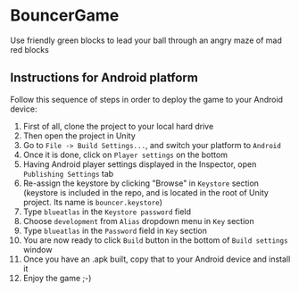# BouncerGame
Use friendly green blocks to lead your ball through an angry maze of mad red blocks

## Instructions for Android platform
Follow this sequence of steps in order to deploy the game to your Android device:

1. First of all, clone the project to your local hard drive
2. Then open the project in Unity
3. Go to `File -> Build Settings...`, and switch your platform to `Android`
4. Once it is done, click on `Player settings` on the bottom
5. Having Android player settings displayed in the Inspector, open `Publishing Settings` tab
6. Re-assign the keystore by clicking "Browse" in `Keystore` section (keystore is included in the repo, and is located in the root of Unity project. Its name is `bouncer.keystore`)
7. Type `blueatlas` in the `Keystore password` field
8. Choose `development` from `Alias` dropdown menu in `Key` section
9. Type `blueatlas` in the `Password` field in `Key` section
10. You are now ready to click `Build` button in the bottom of `Build settings` window
11. Once you have an .apk built, copy that to your Android device and install it
12. Enjoy the game ;-)